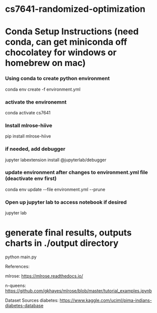# cs7641-randomized-optimization

# Conda Setup Instructions (need conda, can get miniconda off chocolatey for windows or homebrew on mac)
### Using conda to create python environment
conda env create -f environment.yml

### activate the environemnt
conda activate cs7641

### Install mlrose-hiive
pip install mlrose-hiive

### if needed, add debugger
jupyter labextension install @jupyterlab/debugger

### update environment after changes to environment.yml file (deactivate env first)
conda env update --file environment.yml --prune

### Open up jupyter lab to access notebook if desired
jupyter lab

# generate final results, outputs charts in ./output directory
python main.py 

References:

mlrose:
https://mlrose.readthedocs.io/

n-queens:
https://github.com/gkhayes/mlrose/blob/master/tutorial_examples.ipynb

Dataset Sources
diabetes: https://www.kaggle.com/uciml/pima-indians-diabetes-database
